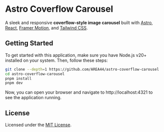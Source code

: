 # Astro Coverflow Carousel

A sleek and responsive **coverflow-style image carousel** built with [Astro](https://astro.build/), [React](https://reactjs.org/), [Framer Motion](https://www.framer.com/motion/), and [Tailwind CSS](https://tailwindcss.com/).

## Getting Started

To get started with this application, make sure you have Node.js v20+ installed on your system. Then, follow these steps:

```bash
git clone --depth=1 https://github.com/AREA44/astro-coverflow-carousel
cd astro-coverflow-carousel
pnpm install
pnpm dev
```

Now, you can open your browser and navigate to http://localhost:4321 to see the application running.

## License

Licensed under the [MIT License](LICENSE).
